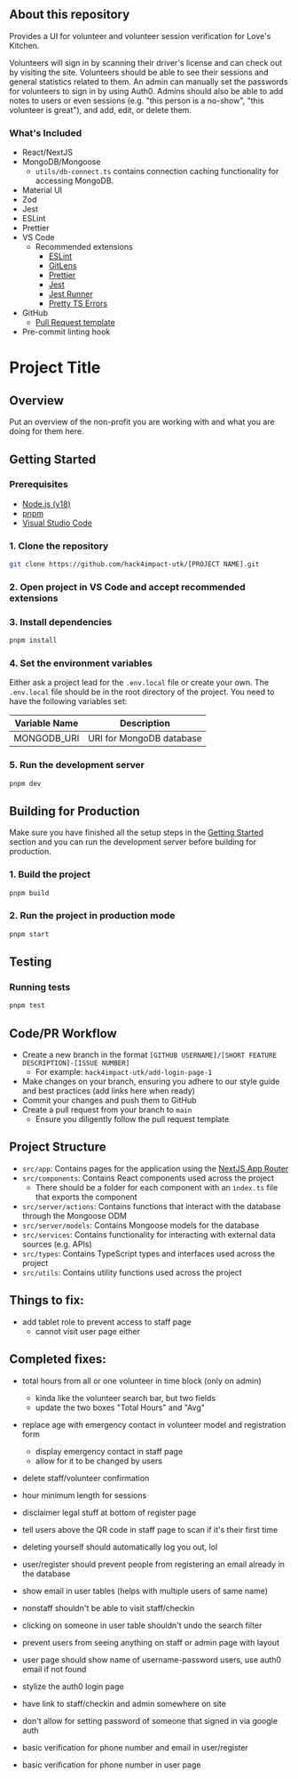 <!-- DELETE THIS SECTION AFTER USING TEMPLATE -->

## About this repository

Provides a UI for volunteer and volunteer session verification for Love's Kitchen.

Volunteers will sign in by scanning their driver's license and can check out by visiting the site. Volunteers should
be able to see their sessions and general statistics related to them. An admin can manually set the passwords for
volunteers to sign in by using Auth0. Admins should also be able to add notes to users or even sessions (e.g. "this
person is a no-show", "this volunteer is great"), and add, edit, or delete them.

<!-- DELETE THIS SECTION AFTER USING TEMPLATE -->

### What's Included

- React/NextJS
- MongoDB/Mongoose
  - `utils/db-connect.ts` contains connection caching functionality for accessing MongoDB.
- Material UI
- Zod
- Jest
- ESLint
- Prettier
- VS Code
  - Recommended extensions
    - [ESLint](https://marketplace.visualstudio.com/items?itemName=dbaeumer.vscode-eslint)
    - [GitLens](https://marketplace.visualstudio.com/items?itemName=eamodio.gitlens)
    - [Prettier](https://marketplace.visualstudio.com/items?itemName=esbenp.prettier-vscode)
    - [Jest](https://marketplace.visualstudio.com/items?itemName=Orta.vscode-jest)
    - [Jest Runner](https://marketplace.visualstudio.com/items?itemName=firsttris.vscode-jest-runner)
    - [Pretty TS Errors](https://marketplace.visualstudio.com/items?itemName=yoavbls.pretty-ts-errors)
- GitHub
  - [Pull Request template](https://github.com/hack4impact-utk/nextjs-template/blob/main/.github/pull_request_template.md)
- Pre-commit linting hook

# Project Title

## Overview

Put an overview of the non-profit you are working with and what you are doing for them here.

## Getting Started

### Prerequisites

<!-- Ensure any other prerequisites your project needs are mentioned here. -->

- [Node.js (v18)](https://nodejs.org/en/)
- [pnpm](https://pnpm.io/)
- [Visual Studio Code](https://code.visualstudio.com/)

<!-- Add or modify steps here for getting started as a developer -->

### 1. Clone the repository

```bash
git clone https://github.com/hack4impact-utk/[PROJECT NAME].git
```

### 2. Open project in VS Code and accept recommended extensions

### 3. Install dependencies

```bash
pnpm install
```

### 4. Set the environment variables

Either ask a project lead for the `.env.local` file or create your own. The `.env.local` file should be in the root directory of the project. You need to have the following variables set:

<!-- Add any other environment variables your project requires to this table. -->

| Variable Name | Description              |
| ------------- | ------------------------ |
| MONGODB_URI   | URI for MongoDB database |

### 5. Run the development server

```bash
pnpm dev
```

## Building for Production

Make sure you have finished all the setup steps in the [Getting Started](#getting-started) section and you can run the development server before building for production.

### 1. Build the project

```bash
pnpm build
```

### 2. Run the project in production mode

```bash
pnpm start
```

## Testing

### Running tests

```bash
pnpm test
```

## Code/PR Workflow

<!-- Add any project specific workflows in here -->

- Create a new branch in the format `[GITHUB USERNAME]/[SHORT FEATURE DESCRIPTION]-[ISSUE NUMBER]`
  - For example: `hack4impact-utk/add-login-page-1`
- Make changes on your branch, ensuring you adhere to our style guide and best practices (add links here when ready)
- Commit your changes and push them to GitHub
- Create a pull request from your branch to `main`
  - Ensure you diligently follow the pull request template

## Project Structure

- `src/app`: Contains pages for the application using the [NextJS App Router](https://nextjs.org/docs/app)
- `src/components`: Contains React components used across the project
  - There should be a folder for each component with an `index.ts` file that exports the component
- `src/server/actions`: Contains functions that interact with the database through the Mongoose ODM
- `src/server/models`: Contains Mongoose models for the database
- `src/services`: Contains functionality for interacting with external data sources (e.g. APIs)
- `src/types`: Contains TypeScript types and interfaces used across the project
- `src/utils`: Contains utility functions used across the project

## Things to fix:

- add tablet role to prevent access to staff page
  - cannot visit user page either

## Completed fixes:

- total hours from all or one volunteer in time block (only on admin)

  - kinda like the volunteer search bar, but two fields
  - update the two boxes "Total Hours" and "Avg"

- replace age with emergency contact in volunteer model and registration form

  - display emergency contact in staff page
  - allow for it to be changed by users

- delete staff/volunteer confirmation
- hour minimum length for sessions
- disclaimer legal stuff at bottom of register page
- tell users above the QR code in staff page to scan if it's their first time
- deleting yourself should automatically log you out, lol
- user/register should prevent people from registering an email already in the database
- show email in user tables (helps with multiple users of same name)
- nonstaff shouldn't be able to visit staff/checkin
- clicking on someone in user table shouldn't undo the search filter
- prevent users from seeing anything on staff or admin page with layout
- user page should show name of username-password users, use auth0 email if not found
- stylize the auth0 login page
- have link to staff/checkin and admin somewhere on site
- don't allow for setting password of someone that signed in via google auth
- basic verification for phone number and email in user/register
- basic verification for phone number in user page
